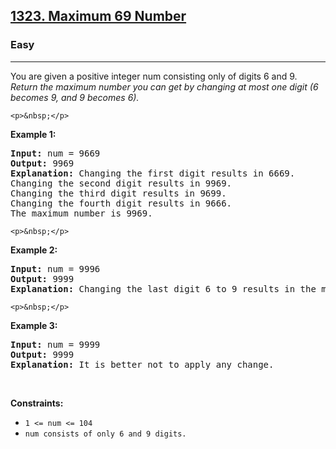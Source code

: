 <h2><a href="https://leetcode.com/problems/maximum-69-number/">1323. Maximum 69 Number</a></h2><h3>Easy</h3><hr><div>
  <p>You are given a positive integer num consisting only of digits 6 and 9.
<em>Return the maximum number you can get by changing at most one digit (6 becomes 9, and 9 becomes 6).</em></p>
  
    <p>&nbsp;</p>
<p><strong>Example 1:</strong></p>
<pre><strong>Input:</strong> num = 9669
<strong>Output:</strong> 9969
<strong>Explanation:</strong> Changing the first digit results in 6669.
Changing the second digit results in 9969.
Changing the third digit results in 9699.
Changing the fourth digit results in 9666.
The maximum number is 9969.
</pre>
  
    <p>&nbsp;</p>
<p><strong>Example 2:</strong></p>
<pre><strong>Input:</strong> num = 9996
<strong>Output:</strong> 9999
<strong>Explanation:</strong> Changing the last digit 6 to 9 results in the maximum number.
</pre>
  
  
    <p>&nbsp;</p>
<p><strong>Example 3:</strong></p>
<pre><strong>Input:</strong> num = 9999
<strong>Output:</strong> 9999
<strong>Explanation:</strong> It is better not to apply any change.
</pre>
  
  
  <p>&nbsp;</p>
<p><strong>Constraints:</strong></p>
<ul>
  <li><code>1 <= num <= 104</code></li>
  <li><code>num consists of only 6 and 9 digits.</code></li>
</ul>
</div>

